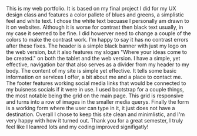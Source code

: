 This is my web portfolio. It is based on my final project I did for my UX design class and features a color pallete of blues and greens, a simplistic feel and white text. I chose the white text becuase I personally am drawn to it on websites. Although it is worse for contrast then black text usually, in my case it seemed to be fine. I did howerver need to change a couple of the colors to make the contrast work. I'm happy to say it has no contrast errors after these fixes. The header is a simple black banner with just my logo on the web version, but it also features my slogan "Where your ideas come to be created." on both the tablet and the web version. I have a simple, yet effective, navigation bar that also serves as a divider from my header to my body. The content of my site is simple yet effective. It tells some basic information on services I offer, a bit about me and a place to contact me. The footer features working social media links that would be connected to my buisness socials if it were in use. I used bootstrap for a couple things, the most notable being the grid on the main page. This grid is responsive and turns into a row of images in the smaller media querys. Finally the form is a working form where the user can type in it, it just does not have a destination. Overall I chose to keep this site clean and minimlistic, and I'm very happy with how it turned out. Thank you for a great semester, I truly feel like I leanred lots and my coding improved signifigatly! 